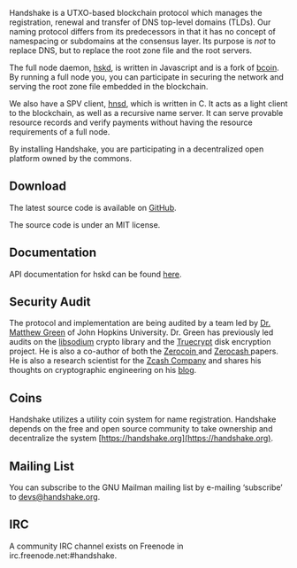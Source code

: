 Handshake is a UTXO-based blockchain protocol which manages the
registration, renewal and transfer of DNS top-level domains (TLDs). Our naming
protocol differs from its predecessors in that it has no concept of
namespacing or subdomains at the consensus layer. Its purpose is _not_ to
replace DNS, but to replace the root zone file and the root servers.

The full node daemon, [hskd](https://github.com/handshake-org/hskd),
is written in Javascript and is a fork of [bcoin](https://bcoin.io). By
running a full node you, you can participate in securing the network and
serving the root zone file embedded in the blockchain.

We also have a SPV client, [hnsd](https://github.com/handshake-org/hnsd),
which is written in C. It acts as a light client to the blockchain, as well
as a recursive name server. It can serve provable resource records and verify
payments without having the resource requirements of a full node.

By installing Handshake, you are participating in a decentralized open
platform owned by the commons.

## Download

The latest source code is available on
[GitHub](https://github.com/handshake-org).

The source code is under an MIT license.

## Documentation

API documentation for hskd can be found
[here](https://handshake-org.github.io/docs/index.html).

## Security Audit

The protocol and implementation are being audited by a team led by
[Dr. Matthew Green](https://isi.jhu.edu/~mgreen/) of John Hopkins University.
Dr. Green has previously led audits on the [libsodium](https://www.privateinternetaccess.com/blog/2017/08/libsodium-v1-0-12-and-v1-0-13-security-assessment/)
crypto library and the [Truecrypt](https://blog.cryptographyengineering.com/2015/04/02/truecrypt-report/)
disk encryption project. He is also a co-author of both the
[ Zerocoin ](http://zerocoin.org/talks_and_press) and
[ Zerocash ](http://zerocash-project.org/paper) papers. He is also a research scientist for the
[Zcash Company](https://z.cash/) and shares his thoughts on cryptographic
engineering on his [blog](https://blog.cryptographyengineering.com/).


## Coins

Handshake utilizes a utility coin system for name registration.
Handshake depends on the free and open source community to take ownership
and decentralize the system [https://handshake.org](https://handshake.org).

## Mailing List

You can subscribe to the GNU Mailman mailing list by e-mailing ‘subscribe’
to devs@handshake.org.

## IRC

A community IRC channel exists on Freenode in irc.freenode.net:#handshake.
